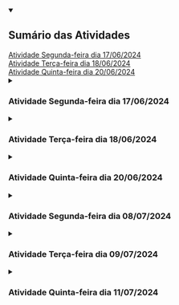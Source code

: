 <details open>
	<summary><h2>Sumário das Atividades</h2></summary>
	<nav>
    	<a href ="#atividade17-06">Atividade Segunda-feira dia 17/06/2024</a> <br>
    	<a href ="#atividade18-06">Atividade Terça-feira dia 18/06/2024</a> <br>
    	<a href ="#atividade20-06">Atividade Quinta-feira dia 20/06/2024</a> <br>
	</nav>
</details>

<details>
	<summary><h3 id ="atividade17-06">Atividade Segunda-feira dia 17/06/2024</h3></summary>

### 1. Relacionar tags com afirmação:

- Tem a única função de definir qual o título da página. _________<br>
- Criar títulos ou subtítulos de parágrafos.__________<br>
- Criar um parágrafo.___________<br>
- Quebra de página.____________<br>
- Dar destace no texto, nesse caso, em negrito.____________<br>
- Sobrescrever uma porção de texto._____________<br>
- Sobscrever uma porção de texto.____________<br>
- Destacar um porção importante do texto._____________<br>
- Dar ênfase no texto para leitores de tela.____________<br>
- Texto em destaque equivalente a marcadores.___________<br>
- Tornar o texto itálico.___________<br>
- Tornar o texto pequeno.__________<br>

<br>

#### Assinale OK para cada uma concluída*

#### Utilize o github.com ou seu editor preferido para continuar

### 2. Crie uma segunda página e conecte a principal com essa segunda utilizando tag a. Somente letras minúscula e o final .html

### 3. Utilize tag iframe para conectar sua página com um vídeo no youtube.

### 4. Utilize tag img para adicionar uma imagem a página principal.

### 5. Crie um arquivo style.css

### 6. Adicione a tag *link* dentro da tag head na página principal para conectar o arquivo style.css

### 7 Adicione o seguinte código a seu arquivo css:

```css
a:link 
{
    color: black;
    text-decoration: none;
}

a:visited
{
    color: hotpink;
    text-decoration: none;
}

a:hover
{
    color: magenta;
    text-decoration: none;

a:active
{    
    color: cyan;
    text-decoration: none;
}
```
#### Há quatro tipos de estados de um link:

##### **a:link** - comportamento do link que não foi visitado.
##### **a:visited** - comportamento do link depois de ser clicado.
##### **a:hover** - comportamento do link quando o mouse sobrepõe o link.
##### **a:active** - comportamento do link no exato momento que é clicado.

### 8 Responda abaixo antes de modificar os 4 estados:

##### a. O que acontece quando clica no link?

##### b. O que acontece sem clicar no link?

##### c. O que acontece depois que clicar no link e voltar?

##### d. O que acontece quando o ponteiro do mouse passa sobre o link?

</details>

<details>
	<summary><h3 id ="atividade18-06">Atividade Terça-feira dia 18/06/2024</h3></summary>
	
### Parte 1

### 1. Categorize os operadores em Python como relacional, lógico, atribuição ou matemático.

*Copie as respostas no caderno*

a. **!=** _________________ <br>
b. **==**_________________ <br>
c. **//**__________________ <br>
d. **>**__________________ <br>
e. **/**__________________ <br>
f. **>=**_________________ <br>
g. **%**_________________ <br>
h. * _________________ <br>
i. **+**__________________ <br>
j. **<=**_________________ <br>
k. **_________________ <br>
l. **-**__________________ <br>
m. **and**_______________ <br>
n. **or**_________________ <br>
o. **not**________________ <br>
p. **=**__________________ <br>

### 2. Analise aonde estão os erros e reescreva no caderno.
a.
```python
1 if variável0 == variável2:
2    print(False)
3    
4 else:
5    
6    print(true)
7    
8 else
9    print(OK")
```

### 3. Sintaxe para utilização de marcadores e assim exibir automaticamente o conteúdo da variável:

<img src ="images/printmarcadores.png" width ="300" height ="168">

#### Escreva o programa abaixo em um editor Python e execute para ver o resultado:**
```python
variável0, variável2, variável3 = 4, "Olá", 5.5

if True != False:
    
    print("O valor %s é diferente do valor %d" % (variável2, variável0))
    
    print("O valor %.2f é diferente ddo valor %s" % (variável3, variável2))

    print("O valor %d é diferente do valor %.2f" % (variável0, variável3))
    
else:
    
    print("Erro fatal")
```

#### **Dicas:**

Utilize %.2f para exibir números decimais não tão grandes.<br>
Coloque o sinal de % antes de especificar quais as variáveis que estarão entre parênteses

<br>

### 4. Faça o seguinte programa utilzando marcadores:

Roberto ganha R$ 2500,00 e terá um aumento de 15%. Utilize no máximo quatro variáveis. <br>
Use print para exibir o salário depois do aumento e o valor do aumento <br>
Fórmula 1 para porcentagem: (valorbase / 100) × porcentagem <br>
Fórmula 2 para porcentagem: (valorbase * porcentagem) / 100

<br>

### Parte 2

### 5. Resolver as tabelas abaixo no caderno.

##### Lembre-se que 5 > 2 and 2 > 3 é uma afirmação falsa <br>

##### Lembre-se que 5 > 2 or 2 > 3 é uma afirmação verdadeira <br>

##### Lembre-se que o operador not inverte o resultado

##### Preencha a tabela com sim e não nos devidos lugares.

<img src ="images/tabelalogica.png" width ="600" height ="338">


### 6. Faça o seguinte programa também utilizando marcadores:

A Le biscuit está com um promoção de 10% para produtos abaixo de R$100,00 e 7% para produtos acima de R$100,00.<br>
Tenha uma variável com valor maior ou igual a 100 e outra menor que 100.<br>
Use o print para exibir o valor com desconto e o valor do desconto.

<br>

### Conteúdo Opcional:

#### 1. Faça o seguinte programa também utilizando marcadores:
Quanto tempo levaria para percorrer o trecho São Paulo Dubai? <br>
A distância é de 7687 milhas e a velocidade média do avião é 1078 km/h <br>
Não esqueça de converter milhas para quilômetros

</details>

<details>
	<summary><h3 id ="atividade20-06">Atividade Quinta-feira dia 20/06/2024</h3></summary>

### Sistema LN (Linguagem Natural): Conversão de texto em código e vice-versa

### Todo código Python precisa que declare as variáveis antes usá-las

```python
a = 0
b = 1

print(a + b)
```

#### A interpretação do código acima em Linguagem Natural:

A variável *a* apaga o valor anterior e recebe o valor *0* <br>
A variável *b* apaga o valor anterior e recebe o valor *1* <br>

Imprimir a seguinte expressão(*a adição b*)

<br>

### 1. Complete abaixo em Linguagem Natural:


a. 
```python
milhas = 100
quilometros = milhas * 1.6

print(quilometros)
```

A variável *milhas* apaga o valor anterior e recebe o valor  ______ <br>
A variável ______________ apaga o valor anterior e recebe o valor *milhas* multiplicação ____ <br>

_________ a seguinte expressão(quilometros)

b.

```python
metros = 1
centimetros = metro * 100

print(centimetros)
```
A variável _________ apaga o valor anterior e recebe o valor _____ <br>
A variável _centimetros_ apaga o valor anterior e recebe metros _____________ 100

__________________________________(centimetros)

<br>

### 2. Converter o seguinte código Python em Linguagem Natural:

```python
distancia = 1000
velocidadeMedia = 150

print(distancia / velocidadeMedia)
```

<br>

### 3. Converter o seguinte texto para Python:

A variável *salário* apaga o valor anterior e recebe o valor *2500*<br>
A variável *aumento* apaga o valor anterior e recebe o valor 375

Imprimir a seguinte expressão(salário adição aumento)

<br>

### 4. Modificando os valores das variáveis:

```python
a = 0
b = 1
a += 1
b -= 1

print(a + b)
```

#### A interpretação do código Python acima em Linguagem Natural:

A variável *a* apaga o valor anterior e recebe o valor *0*<br>
A variável *b* apaga o valor anterior e recebe o valor *1*<br>
A variável *a* acrescenta 1 ao valor anterior<br>
A variável *b* subtrai 1 ao valor anterior<br>

Imprimir a seguinte expressão(*a adição b*)

#### a. Converter o seguinte código em Python para Linguagem Natural:

```python
distancia = 1000
velocidadeMedia = 150
distancia -= 100
velocidadeMedia += 50

print(distancia / velocidadeMedia)
```

#### b. Converter o seguinte código em Python para Linguagem Natural:

```python
dias = 365
meses = dias / 28
```

</details>

<details>
	<summary><h3>Atividade Segunda-feira dia 08/07/2024</h3></summary>
 
</details>

<details>
	<summary><h3>Atividade Terça-feira dia 09/07/2024</h3></summary>
 
</details>

<details>
	<summary><h3>Atividade Quinta-feira dia 11/07/2024</h3></summary>
 
</details>
